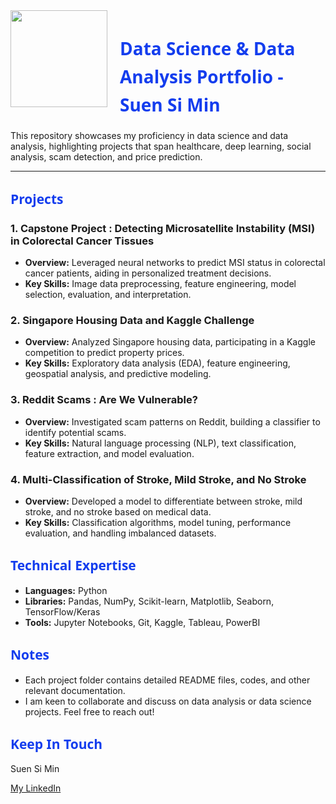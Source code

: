<img src="https://github.com/s-simin/Data_Science_Projects/blob/main/images/Picture1.jpg?raw=true" style="float: left; margin: 0px 20px 0px 0px; height: 155px;"> 

<h1 style="font-family: Segoe UI; color: #133DEE; line-height: 1.6;">Data Science & Data Analysis Portfolio - Suen Si Min</h1>

This repository showcases my proficiency in data science and data analysis, highlighting projects that span healthcare, deep learning, social analysis, scam detection, and price prediction.

---

<h2 style="font-family: Segoe UI; color: #133DEE;">Projects</h2>

### 1. Capstone Project : Detecting Microsatellite Instability (MSI) in Colorectal Cancer Tissues

* **Overview:** Leveraged neural networks to predict MSI status in colorectal cancer patients, aiding in personalized treatment decisions.
* **Key Skills:** Image data preprocessing, feature engineering, model selection, evaluation, and interpretation.

### 2. Singapore Housing Data and Kaggle Challenge

* **Overview:** Analyzed Singapore housing data, participating in a Kaggle competition to predict property prices.
* **Key Skills:** Exploratory data analysis (EDA), feature engineering, geospatial analysis, and predictive modeling.

### 3. Reddit Scams : Are We Vulnerable?

* **Overview:** Investigated scam patterns on Reddit, building a classifier to identify potential scams.
* **Key Skills:** Natural language processing (NLP), text classification, feature extraction, and model evaluation.

### 4. Multi-Classification of Stroke, Mild Stroke, and No Stroke

* **Overview:** Developed a model to differentiate between stroke, mild stroke, and no stroke based on medical data.
* **Key Skills:** Classification algorithms, model tuning, performance evaluation, and handling imbalanced datasets.

<h2 style="font-family: Segoe UI; color: #133DEE;">Technical Expertise</h2>

* **Languages:** Python
* **Libraries:** Pandas, NumPy, Scikit-learn, Matplotlib, Seaborn, TensorFlow/Keras
* **Tools:** Jupyter Notebooks, Git, Kaggle, Tableau, PowerBI

<h2 style="font-family: Segoe UI; color: #133DEE;">Notes</h2>

* Each project folder contains detailed README files, codes, and other relevant documentation.
* I am keen to collaborate and discuss on data analysis or data science projects. Feel free to reach out!

<h2 style="font-family: Segoe UI; color: #133DEE;">Keep In Touch</h2>

Suen Si Min

[My LinkedIn](https://www.linkedin.com/in/si-min-suen)
